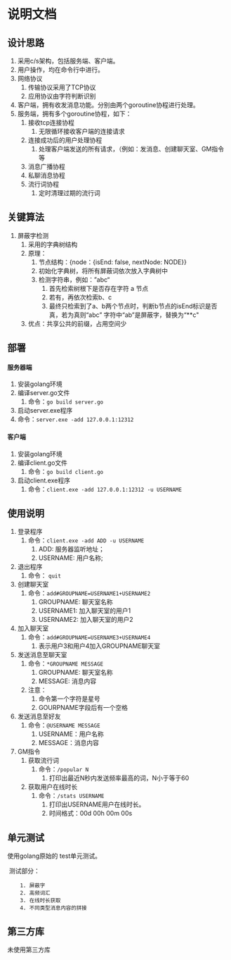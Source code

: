 # 说明文档



## 设计思路

1. 采用c/s架构，包括服务端、客户端。
2. 用户操作，均在命令行中进行。
3. 网络协议
   1. 传输协议采用了TCP协议
   2. 应用协议由字符判断识别
4. 客户端，拥有收发消息功能。分别由两个goroutine协程进行处理。
5. 服务端，拥有多个goroutine协程，如下：
   1. 接收tcp连接协程
      1. 无限循环接收客户端的连接请求
   2. 连接成功后的用户处理协程
      1. 处理客户端发送的所有请求，（例如：发消息、创建聊天室、GM指令等
   3. 消息广播协程
   4. 私聊消息协程
   5. 流行词协程
      1. 定时清理过期的流行词

## 关键算法

1. 屏蔽字检测
   1. 采用的字典树结构
   2. 原理：
      1. 节点结构：{node：{isEnd: false,  nextNode: NODE}}
      2. 初始化字典树，将所有屏蔽词依次放入字典树中
      3. 检测字符串，例如：”abc“
         1. 首先检索树根下是否存在字符 a 节点
         2. 若有，再依次检索b、c
         3. 最终只检索到了a、b两个节点时，判断b节点的isEnd标识是否真，若为真则“abc” 字符中“ab”是屏蔽字，替换为“**c"
   3. 优点：共享公共的前缀，占用空间少



## 部署

#### 服务器端

1. 安装golang环境
2. 编译server.go文件
   1. 命令：`go build server.go`
3. 启动server.exe程序
  1. 命令：`server.exe -add 127.0.0.1:12312`

#### 客户端

1. 安装golang环境
2. 编译client.go文件
   1. 命令：`go build client.go`
3. 启动client.exe程序
   1. 命令：`client.exe -add 127.0.0.1:12312 -u USERNAME`

## 使用说明

1. 登录程序
   1. 命令：`client.exe -add ADD -u USERNAME`  
      1. ADD: 服务器监听地址；
      2. USERNAME: 用户名称;
2. 退出程序
   1. 命令： `quit`
3. 创建聊天室
   1. 命令：`add#GROUPNAME=USERNAME1+USERNAME2`
      1. GROUPNAME: 聊天室名称
      2. USERNAME1: 加入聊天室的用户1
      3. USERNAME2: 加入聊天室的用户2
4. 加入聊天室
   1. 命令：`add#GROUPNAME=USERNAME3+USERNAME4`
      1. 表示用户3和用户4加入GROUPNAME聊天室
5. 发送消息至聊天室
   1. 命令：`*GROUPNAME MESSAGE` 
      1. GROUPNAME: 聊天室名称
      2. MESSAGE: 消息内容
   2. 注意：
      1. 命令第一个字符是星号
      2. GOURPNAME字段后有一个空格
6. 发送消息至好友
   1. 命令：`@USERNAME MESSAGE`
      1. USERNAME：用户名称
      2. MESSAGE：消息内容
7. GM指令
   1. 获取流行词
      1. 命令：`/popular N`
         1. 打印出最近N秒内发送频率最高的词，N小于等于60
   2. 获取用户在线时长
      1. 命令：`/stats USERNAME`
         1. 打印出USERNAME用户在线时长。
         2. 时间格式：00d 00h 00m 00s



## 单元测试

使用golang原始的 test单元测试。

​	测试部分：

  		1. 屏蔽字
  		2. 高频词汇
  		3. 在线时长获取
  		4. 不同类型消息内容的拼接



## 第三方库

未使用第三方库




